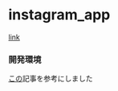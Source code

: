 # instagram_app
[link](https://nameless-reaches-77870.herokuapp.com/signup)

### 開発環境
[この](https://qiita.com/togana/items/30b22fc39fe6f7a188ec)記事を参考にしました
